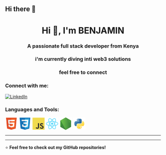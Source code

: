 ## Hi there 👋

<h1 align="center">Hi 👋, I'm BENJAMIN</h1>
<h3 align="center">A passionate full stack developer from Kenya</h3>
<h3 align="center">i'm currently diving inti web3 solutions</h3>
<h3 align="center">feel free to connect</h3>

### Connect with me:
[![LinkedIn](https://img.shields.io/badge/LinkedIn-0077B5?style=for-the-badge&logo=linkedin&logoColor=white)](YOUR_LINKEDIN_PROFILE_URL)

### Languages and Tools:
<p align="left">
  <img src="https://raw.githubusercontent.com/devicons/devicon/master/icons/html5/html5-original.svg" alt="html5" width="40" height="40"/>
  <img src="https://raw.githubusercontent.com/devicons/devicon/master/icons/css3/css3-original.svg" alt="css3" width="40" height="40"/>
  <img src="https://raw.githubusercontent.com/devicons/devicon/master/icons/javascript/javascript-original.svg" alt="javascript" width="40" height="40"/>
  <img src="https://raw.githubusercontent.com/devicons/devicon/master/icons/react/react-original.svg" alt="react" width="40" height="40"/>
  <img src="https://raw.githubusercontent.com/devicons/devicon/master/icons/nodejs/nodejs-original.svg" alt="nodejs" width="40" height="40"/>
   <img src="https://raw.githubusercontent.com/devicons/devicon/master/icons/python/python-original.svg" alt="python" width="40" height="40"/>
</p>

---

---

⭐ **Feel free to check out my GitHub repositories!**
